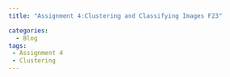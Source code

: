 ```yaml
---
title: "Assignment 4:Clustering and Classifying Images F23"

categories:
  - Blog
tags:
 - Assignment 4
 - Clustering
---
```

